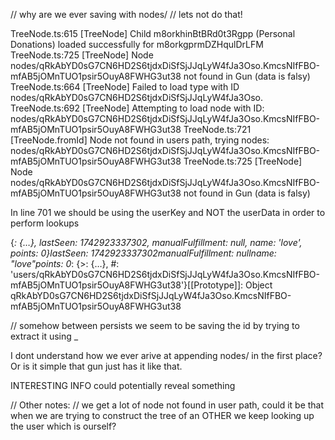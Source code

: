 // why are we ever saving with nodes/
// lets not do that!

TreeNode.ts:615 [TreeNode] Child m8orkhinBtBRd0t3Rgpp (Personal Donations) loaded successfully for m8orkgprmDZHqulDrLFM
TreeNode.ts:725 [TreeNode] Node nodes/qRkAbYD0sG7CN6HD2S6tjdxDiSfSjJJqLyW4fJa3Oso.KmcsNIfFBO-mfAB5jOMnTUO1psir5OuyA8FWHG3ut38 not found in Gun (data is falsy)
TreeNode.ts:664 [TreeNode] Failed to load type with ID nodes/qRkAbYD0sG7CN6HD2S6tjdxDiSfSjJJqLyW4fJa3Oso.
TreeNode.ts:692 [TreeNode] Attempting to load node with ID: nodes/qRkAbYD0sG7CN6HD2S6tjdxDiSfSjJJqLyW4fJa3Oso.KmcsNIfFBO-mfAB5jOMnTUO1psir5OuyA8FWHG3ut38
TreeNode.ts:721 [TreeNode.fromId] Node not found in users path, trying nodes: nodes/qRkAbYD0sG7CN6HD2S6tjdxDiSfSjJJqLyW4fJa3Oso.KmcsNIfFBO-mfAB5jOMnTUO1psir5OuyA8FWHG3ut38
TreeNode.ts:725 [TreeNode] Node nodes/qRkAbYD0sG7CN6HD2S6tjdxDiSfSjJJqLyW4fJa3Oso.KmcsNIfFBO-mfAB5jOMnTUO1psir5OuyA8FWHG3ut38 not found in Gun (data is falsy)


In line 701 we should be using the userKey and NOT the userData in order to perform lookups

{_: {…}, lastSeen: 1742923337302, manualFulfillment: null, name: 'love', points: 0}lastSeen: 1742923337302manualFulfillment: nullname: "love"points: 0_: {>: {…}, #: 'users/qRkAbYD0sG7CN6HD2S6tjdxDiSfSjJJqLyW4fJa3Oso.KmcsNIfFBO-mfAB5jOMnTUO1psir5OuyA8FWHG3ut38'}[[Prototype]]: Object qRkAbYD0sG7CN6HD2S6tjdxDiSfSjJJqLyW4fJa3Oso.KmcsNIfFBO-mfAB5jOMnTUO1psir5OuyA8FWHG3ut38

// somehow between persists we seem to be saving the id by trying to extract it using _

I dont understand how we ever arive at appending nodes/ in the first place? Or is it simple that gun just has it like that.

INTERESTING INFO could potentially reveal something






// Other notes:
// we get a lot of node not found in user path, could it be that when we are trying to construct the tree of an OTHER we keep looking up the user which is ourself?
